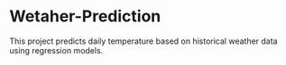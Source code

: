 # Wetaher-Prediction
This project predicts daily temperature based on historical weather data using regression models.
